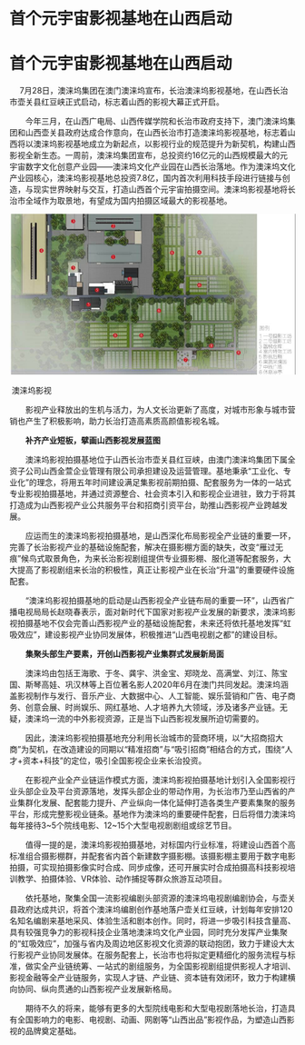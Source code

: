 # 首个元宇宙影视基地在山西启动


# 首个元宇宙影视基地在山西启动

　    7月28日，澳涞坞集团在澳门澳涞坞宣布，长治澳涞坞影视基地，在山西长治市壶关县红豆峡正式启动，标志着山西的影视大幕正式开启。

　　今年三月，在山西广电局、山西传媒学院和长治市政府支持下，澳门澳涞坞集团和山西壶关县政府达成合作意向，在山西长治市打造澳涞坞影视基地，标志着山西将以澳涞坞影视基地成立为新起点，以影视行业的规范提升为新契机，构建山西影视全新生态。一周前，澳涞坞集团宣布，总投资约16亿元的山西规模最大的元宇宙数字文化创意产业园——澳涞坞文化产业园在山西长治落地。作为澳涞坞文化产业园核心，澳涞坞影视基地总投资7.8亿，国内首次利用科技手段进行链接与创造，与现实世界映射与交互，打造山西首个元宇宙拍摄空间。澳涞坞影视基地将长治市全域作为取景地，有望成为国内拍摄区域最大的影视基地。

![img](228668448.jpg)

​                                                                                                            澳涞坞影视

　　影视产业释放出的生机与活力，为人文长治更新了高度，对城市形象与城市营销也产生了积极影响，助力长治打造高素质高颜值影视名城。

　　**补齐产业短板，擘画山西影视发展蓝图**

　　澳涞坞影视拍摄基地位于山西长治市壶关县红豆峡，由澳门澳涞坞集团下属全资子公司山西金萱企业管理有限公司承担建设及运营管理。基地秉承“工业化、专业化”的理念，将用五年时间建设满足集影视前期拍摄、配套服务为一体的一站式专业影视拍摄基地，并通过资源整合、社会资本引入和影视企业进驻，致力于将其打造成为山西影视产业公共服务平台和招商引资平台，助推山西影视产业跨越发展。

　　应运而生的澳涞坞影视拍摄基地，是山西深化布局影视全产业链的重要一环，完善了长治影视产业的基础设施配套，解决在摄影棚方面的缺失，改变“雁过无痕”候鸟式取景角色，为来长治影视剧组提供专业摄影棚、服化道等配套服务，大大提高了影视剧组来长治的积极性，真正让影视产业在长治“升温”的重要硬件设施配套。

　　“澳涞坞影视拍摄基地的启动是山西影视全产业链布局的重要一环”，山西省广播电视局局长赵晓春表示，面对新时代下国家对影视产业发展的新要求，澳涞坞影视拍摄基地不仅会完善山西影视产业的基础设施配套，未来还将依托基地发挥“虹吸效应”，建设影视产业协同发展体，积极推进“山西电视剧之都”的建设目标。

　　**集聚头部生产要素，开创山西影视产业集群式发展新局面**

　　澳涞坞由包括王海歌、于冬、龚宇、洪金宝、郑晓龙、高满堂、刘江、陈宝国、斯琴高娃、巩汉林等上百位著名影人2020年6月在澳门共同发起。澳涞坞涵盖影视制作与发行、音乐产业、大数据中心、人工智能、娱乐营销和广告、电子商务、创意会展、时尚娱乐、网红基地、人才培养九大领域，涉及诸多产业链。无疑，澳涞坞一流的中外影视资源，正是当下山西影视发展所迫切需要的。

　　因此，澳涞坞影视拍摄基地充分利用长治城市的营商环境，以“大招商招大商”为契机，在改造建设的同期以“精准招商”与“吸引招商”相结合的方式，围绕“人才+资本+科技”的定位，吸引全国影视企业来长治投资。

　　在影视产业全产业链运作模式方面，澳涞坞影视拍摄基地计划引入全国影视行业头部企业及平台资源落地，发挥头部企业的带动作用，为长治市乃至山西省的产业集群化发展、配套能力提升、产业纵向一体化延伸打造各类生产要素集聚的服务平台，形成完整影视业链条。基地作为澳涞坞的重要硬件配套，日后将借力澳涞坞每年接待3~5个院线电影、12~15个大型电视剧剧组或综艺节目。

　　值得一提的是，澳涞坞影视拍摄基地，对标国内行业标准，将建设山西首个高标准组合摄影棚群，并配套省内首个新建数字摄影棚。该摄影棚主要用于数字电影拍摄，可实现拍摄影像实时合成、同步成像，还可开展实时合成拍摄高科技影视培训教学、拍摄体验、VR体验、动作捕捉等群众旅游互动项目。

　　依托基地，聚集全国一流影视编剧头部资源的澳涞坞电视剧编剧协会，与壶关县政府达成共识，将首个澳涞坞编剧创作基地落户壶关红豆峡，计划每年安排120名知名编剧来基地采风、体验生活和剧本创作。同时，将进一步吸引科技含量高、具有较强竞争力的影视科技企业落地澳涞坞文化产业园，同时充分发挥产业集聚的“虹吸效应”，加强与省内及周边地区影视文化资源的联动抱团，致力于建设大太行影视产业协同发展体。在服务配套上，长治市也将拟定更精细化的服务流程与标准，做实全产业链统筹、一站式的剧组服务，为全国影视剧组提供影视人才培训、影视金融等全产业链服务，实现人才链、产业链、资本链有效闭环，致力于构建横向协同、纵向贯通的山西影视产业发展新格局。

　　期待不久的将来，能够有更多的大型院线电影和大型电视剧落地长治，打造具有全国影响力的电影、电视剧、动画、网剧等“山西出品”影视作品，为塑造山西影视的品牌奠定基础。
